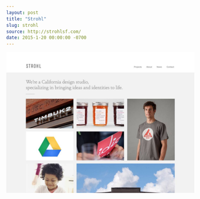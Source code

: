 ```yaml
---
layout: post
title: "Strohl"
slug: strohl
source: http://strohlsf.com/
date: 2015-1-20 00:00:00 -0700
---
```


<img src="/assets/img/screenshots/strohl.jpg">
